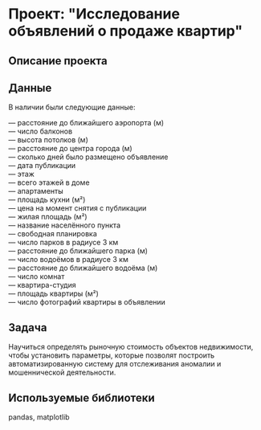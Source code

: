 # **Проект: "Исследование объявлений о продаже квартир"**

## **Описание проекта**

## **Данные**

В наличии были следующие данные:

— расстояние до ближайшего аэропорта (м)  
— число балконов  
— высота потолков (м)  
— расстояние до центра города (м)  
— сколько дней было размещено объявление  
— дата публикации  
— этаж  
— всего этажей в доме  
— апартаменты  
— площадь кухни (м²)  
— цена на момент снятия с публикации  
— жилая площадь (м²)  
— название населённого пункта  
— свободная планировка  
— число парков в радиусе 3 км  
— расстояние до ближайшего парка (м)  
— число водоёмов в радиусе 3 км  
— расстояние до ближайшего водоёма (м)  
— число комнат  
— квартира-студия  
— площадь квартиры (м²)  
— число фотографий квартиры в объявлении  

## **Задача**

Научиться определять рыночную стоимость объектов недвижимости, чтобы установить параметры, которые позволят построить автоматизированную систему для отслеживания аномалии и мошеннической деятельности.  

## **Используемые библиотеки**

pandas, matplotlib
